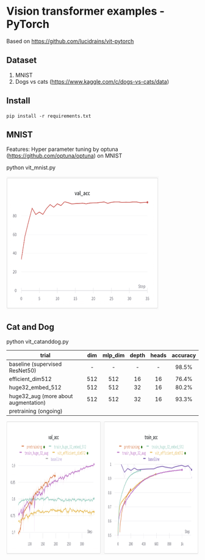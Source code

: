 # Vision transformer examples - PyTorch

Based on https://github.com/lucidrains/vit-pytorch

## Dataset
 1. MNIST
 2. Dogs vs cats (https://www.kaggle.com/c/dogs-vs-cats/data)

## Install

`pip install -r requirements.txt` <br>


## MNIST

Features: Hyper parameter tuning by optuna (https://github.com/optuna/optuna) on MNIST

python vit_mnist.py

<img src="images/plot_mnist.png" alt="Training curve accuracy" width="400" height="350">


## Cat and Dog

python vit_catanddog.py

| trial                                | dim | mlp_dim | depth | heads | accuracy |
|--------------------------------------|:---:|:-------:|:-----:|:-----:|:--------:|
| baseline (supervised ResNet50)       |  -  |    -    |   -   |   -   |   98.5%  |
| efficient_dim512                     | 512 |   512   |   16  |   16  |   76.4%  |
| huge32_embed_512                     | 512 |   512   |   32  |   16  |   80.2%  |
| huge32_aug (more about augmentation) | 512 |   512   |   32  |   16  |   93.3%  |
| pretraining (ongoing)                |     |         |       |       |          |


<img src="images/plot_vit_catanddog.png" alt="Training and validation curve accuracy" width="800" height="350">

